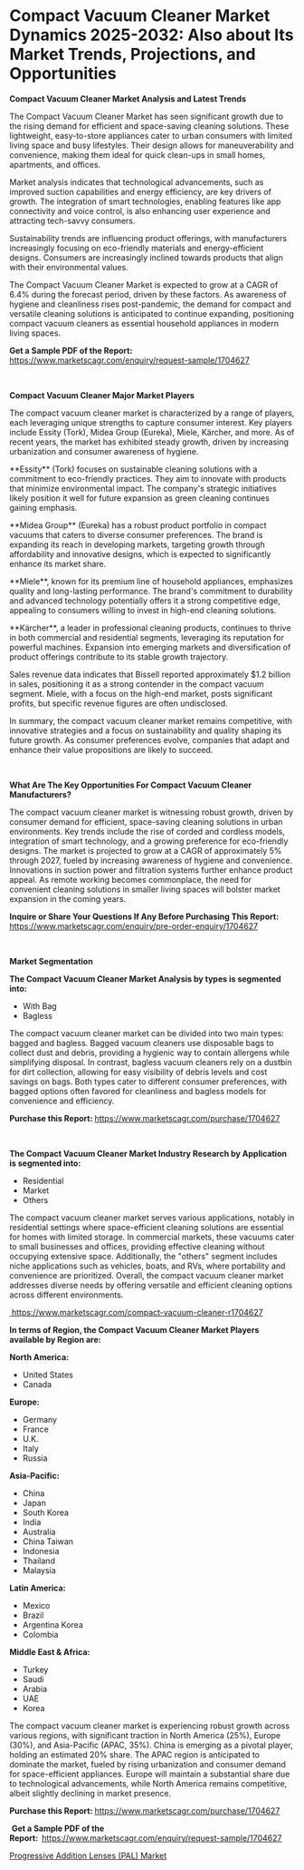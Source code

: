 <p><h1>Compact Vacuum Cleaner Market Dynamics 2025-2032: Also about Its Market Trends, Projections, and Opportunities</h1></p><p><strong>Compact Vacuum Cleaner Market Analysis and Latest Trends</strong></p>
<p><p>The Compact Vacuum Cleaner Market has seen significant growth due to the rising demand for efficient and space-saving cleaning solutions. These lightweight, easy-to-store appliances cater to urban consumers with limited living space and busy lifestyles. Their design allows for maneuverability and convenience, making them ideal for quick clean-ups in small homes, apartments, and offices.</p><p>Market analysis indicates that technological advancements, such as improved suction capabilities and energy efficiency, are key drivers of growth. The integration of smart technologies, enabling features like app connectivity and voice control, is also enhancing user experience and attracting tech-savvy consumers.</p><p>Sustainability trends are influencing product offerings, with manufacturers increasingly focusing on eco-friendly materials and energy-efficient designs. Consumers are increasingly inclined towards products that align with their environmental values. </p><p>The Compact Vacuum Cleaner Market is expected to grow at a CAGR of 6.4% during the forecast period, driven by these factors. As awareness of hygiene and cleanliness rises post-pandemic, the demand for compact and versatile cleaning solutions is anticipated to continue expanding, positioning compact vacuum cleaners as essential household appliances in modern living spaces.</p></p>
<p><strong>Get a Sample PDF of the Report:&nbsp;</strong> <a href="https://www.marketscagr.com/enquiry/request-sample/1704627?utm_campaign=1789&utm_medium=2&utm_source=Github&utm_content=ia&utm_term=09012025&utm_id=compact-vacuum-cleaner">https://www.marketscagr.com/enquiry/request-sample/1704627</a></p>
<p>&nbsp;</p>
<p><strong>Compact Vacuum Cleaner Major Market Players</strong></p>
<p><p>The compact vacuum cleaner market is characterized by a range of players, each leveraging unique strengths to capture consumer interest. Key players include Essity (Tork), Midea Group (Eureka), Miele, Kärcher, and more. As of recent years, the market has exhibited steady growth, driven by increasing urbanization and consumer awareness of hygiene.</p><p>**Essity** (Tork) focuses on sustainable cleaning solutions with a commitment to eco-friendly practices. They aim to innovate with products that minimize environmental impact. The company's strategic initiatives likely position it well for future expansion as green cleaning continues gaining emphasis.</p><p>**Midea Group** (Eureka) has a robust product portfolio in compact vacuums that caters to diverse consumer preferences. The brand is expanding its reach in developing markets, targeting growth through affordability and innovative designs, which is expected to significantly enhance its market share.</p><p>**Miele**, known for its premium line of household appliances, emphasizes quality and long-lasting performance. The brand's commitment to durability and advanced technology potentially offers it a strong competitive edge, appealing to consumers willing to invest in high-end cleaning solutions.</p><p>**Kärcher**, a leader in professional cleaning products, continues to thrive in both commercial and residential segments, leveraging its reputation for powerful machines. Expansion into emerging markets and diversification of product offerings contribute to its stable growth trajectory.</p><p>Sales revenue data indicates that Bissell reported approximately $1.2 billion in sales, positioning it as a strong contender in the compact vacuum segment. Miele, with a focus on the high-end market, posts significant profits, but specific revenue figures are often undisclosed.</p><p>In summary, the compact vacuum cleaner market remains competitive, with innovative strategies and a focus on sustainability and quality shaping its future growth. As consumer preferences evolve, companies that adapt and enhance their value propositions are likely to succeed.</p></p>
<p>&nbsp;</p>
<p><strong>What Are The Key Opportunities For Compact Vacuum Cleaner Manufacturers?</strong></p>
<p><p>The compact vacuum cleaner market is witnessing robust growth, driven by consumer demand for efficient, space-saving cleaning solutions in urban environments. Key trends include the rise of corded and cordless models, integration of smart technology, and a growing preference for eco-friendly designs. The market is projected to grow at a CAGR of approximately 5% through 2027, fueled by increasing awareness of hygiene and convenience. Innovations in suction power and filtration systems further enhance product appeal. As remote working becomes commonplace, the need for convenient cleaning solutions in smaller living spaces will bolster market expansion in the coming years.</p></p>
<p><strong>Inquire or Share Your Questions If Any Before Purchasing This Report:</strong> <a href="https://www.marketscagr.com/enquiry/pre-order-enquiry/1704627?utm_campaign=1789&utm_medium=2&utm_source=Github&utm_content=ia&utm_term=09012025&utm_id=compact-vacuum-cleaner">https://www.marketscagr.com/enquiry/pre-order-enquiry/1704627</a></p>
<p>&nbsp;</p>
<p><strong>Market Segmentation</strong></p>
<p><strong>The Compact Vacuum Cleaner Market Analysis by types is segmented into:</strong></p>
<p><ul><li>With Bag</li><li>Bagless</li></ul></p>
<p><p>The compact vacuum cleaner market can be divided into two main types: bagged and bagless. Bagged vacuum cleaners use disposable bags to collect dust and debris, providing a hygienic way to contain allergens while simplifying disposal. In contrast, bagless vacuum cleaners rely on a dustbin for dirt collection, allowing for easy visibility of debris levels and cost savings on bags. Both types cater to different consumer preferences, with bagged options often favored for cleanliness and bagless models for convenience and efficiency.</p></p>
<p><strong>Purchase this Report:&nbsp;</strong><a href="https://www.marketscagr.com/purchase/1704627?utm_campaign=1789&utm_medium=2&utm_source=Github&utm_content=ia&utm_term=09012025&utm_id=compact-vacuum-cleaner">https://www.marketscagr.com/purchase/1704627</a></p>
<p>&nbsp;</p>
<p><strong>The Compact Vacuum Cleaner Market Industry Research by Application is segmented into:</strong></p>
<p><ul><li>Residential</li><li>Market</li><li>Others</li></ul></p>
<p><p>The compact vacuum cleaner market serves various applications, notably in residential settings where space-efficient cleaning solutions are essential for homes with limited storage. In commercial markets, these vacuums cater to small businesses and offices, providing effective cleaning without occupying extensive space. Additionally, the "others" segment includes niche applications such as vehicles, boats, and RVs, where portability and convenience are prioritized. Overall, the compact vacuum cleaner market addresses diverse needs by offering versatile and efficient cleaning options across different environments.</p></p>
<p><a href="https://www.marketscagr.com/compact-vacuum-cleaner-r1704627?utm_campaign=1789&utm_medium=2&utm_source=Github&utm_content=ia&utm_term=09012025&utm_id=compact-vacuum-cleaner">&nbsp;https://www.marketscagr.com/compact-vacuum-cleaner-r1704627</a></p>
<p><strong>In terms of Region, the Compact Vacuum Cleaner Market Players available by Region are:</strong></p>
<p>
    <p> <strong> North America: </strong>
        <ul>
            <li>United States</li>
            <li>Canada</li>
        </ul>
        </p> 
    <p> <strong> Europe: </strong>
        <ul>
            <li>Germany</li>
            <li>France</li>
            <li>U.K.</li>
            <li>Italy</li>
            <li>Russia</li>
        </ul>
        </p> 
    <p> <strong> Asia-Pacific: </strong>
        <ul>
            <li>China</li>
            <li>Japan</li>
            <li>South Korea</li>
            <li>India</li>
            <li>Australia</li>
            <li>China Taiwan</li>
            <li>Indonesia</li>
            <li>Thailand</li>
            <li>Malaysia</li>
        </ul>
        </p> 
    <p> <strong> Latin America: </strong>
        <ul>
            <li>Mexico</li>
            <li>Brazil</li>
            <li>Argentina Korea</li>
            <li>Colombia</li>
        </ul>
        </p> 
    <p> <strong> Middle East & Africa: </strong>
        <ul>
            <li>Turkey</li>
            <li>Saudi</li>
            <li>Arabia</li>
            <li>UAE</li>
            <li>Korea</li>
        </ul>
    </p>
    </p>
<p><p>The compact vacuum cleaner market is experiencing robust growth across various regions, with significant traction in North America (25%), Europe (30%), and Asia-Pacific (APAC, 35%). China is emerging as a pivotal player, holding an estimated 20% share. The APAC region is anticipated to dominate the market, fueled by rising urbanization and consumer demand for space-efficient appliances. Europe will maintain a substantial share due to technological advancements, while North America remains competitive, albeit slightly declining in market presence.</p></p>
<p><strong>Purchase this Report: </strong><a href="https://www.marketscagr.com/purchase/1704627?utm_campaign=1789&utm_medium=2&utm_source=Github&utm_content=ia&utm_term=09012025&utm_id=compact-vacuum-cleaner">https://www.marketscagr.com/purchase/1704627</a></p>
<p>&nbsp;<strong>Get a Sample PDF of the Report:&nbsp;&nbsp;</strong><a href="https://www.marketscagr.com/enquiry/request-sample/1704627?utm_campaign=1789&utm_medium=2&utm_source=Github&utm_content=ia&utm_term=09012025&utm_id=compact-vacuum-cleaner">https://www.marketscagr.com/enquiry/request-sample/1704627</a></p>
<p><strong></strong></p>
<p><p><a href="https://github.com/marlanamarvn/Market-Research-Report-List-1/blob/main/progressive-addition-lenses-pal-market.md?utm_campaign=1789&utm_medium=2&utm_source=Github&utm_content=ia&utm_term=09012025&utm_id=compact-vacuum-cleaner">Progressive Addition Lenses (PAL) Market</a></p></p>